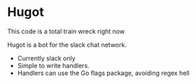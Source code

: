 # Hugot

<aside class="notice">
This code is a total train wreck right now
</aside>

Hugot is a bot for the slack chat network.

- Currently slack only
- Simple to write handlers.
- Handlers can use the Go flags package, avoiding regex hell

